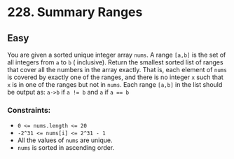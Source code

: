 # 228. Summary Ranges

## Easy

You are given a sorted unique integer array `nums`. A range `[a,b]` is the set of all integers from `a` to `b` (
inclusive). Return the smallest sorted list of ranges that cover all the numbers in the array exactly. That is, each
element of `nums` is covered by exactly one of the ranges, and there is no integer `x` such that `x` is in one of the
ranges but not in `nums`. Each range `[a,b]` in the list should be output as: `a->b` if `a != b` and `a` if `a == b`

### Constraints:

- `0 <= nums.length <= 20`
- `-2^31 <= nums[i] <= 2^31 - 1`
- All the values of `nums` are unique.
- `nums` is sorted in ascending order.
